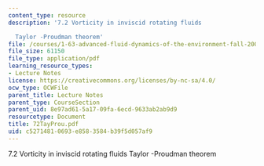```yaml
---
content_type: resource
description: '7.2 Vorticity in inviscid rotating fluids

  Taylor -Proudman theorem'
file: /courses/1-63-advanced-fluid-dynamics-of-the-environment-fall-2002/c52714810693e8583584b39f5d057af9_72TayProu.pdf
file_size: 61150
file_type: application/pdf
learning_resource_types:
- Lecture Notes
license: https://creativecommons.org/licenses/by-nc-sa/4.0/
ocw_type: OCWFile
parent_title: Lecture Notes
parent_type: CourseSection
parent_uid: 8e97ad61-5a17-09fa-6ecd-9633ab2ab9d9
resourcetype: Document
title: 72TayProu.pdf
uid: c5271481-0693-e858-3584-b39f5d057af9
---
```

7.2 Vorticity in inviscid rotating fluids
Taylor -Proudman theorem